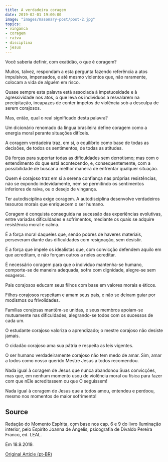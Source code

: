 ```yaml
---
title: A verdadeira coragem
date: 2019-02-01 19:00:00
image: "images/masonary-post/post-2.jpg"
topics: 
- vinganca
- coragem
- raiva
- disciplina
- jesus
---
```


Você saberia definir, com exatidão, o que é coragem?

Muitos, talvez, respondam a esta pergunta fazendo referência a atos impulsivos,
impensados, e até mesmo violentos que, não raramente, colocam a vida de alguém
em risco.

Quase sempre esta palavra está associada à impetuosidade e à agressividade nos
atos, o que leva os indivíduos a resvalarem na precipitação, incapazes de
conter ímpetos de violência sob a desculpa de serem corajosos.   

Mas, então, qual o real significado desta palavra?

Um dicionário renomado da língua brasileira define coragem como a energia moral
perante situações difíceis.

A coragem verdadeira traz, em si, o equilíbrio como base de todas as decisões,
de todos os sentimentos, de todas as atitudes.

Dá forças para suportar todas as dificuldades sem derrotismo; mas com o
entendimento do que está acontecendo, e, consequentemente, com a possibilidade
de buscar a melhor maneira de enfrentar qualquer situação.

Quem é corajoso traz em si a serena confiança nas próprias resistências, não se
expondo indevidamente, nem se permitindo os sentimentos inferiores de raiva, ou
o desejo de vingança.

Ter autodisciplina exige coragem. A autodisciplina desenvolve verdadeiros
tesouros morais que enriquecem o ser humano.

Coragem é conquista conseguida na sucessão das experiências evolutivas, entre
variadas dificuldades e sofrimentos, mediante os quais se adquire resistência
moral e calma.

É a força moral daqueles que, sendo pobres de haveres materiais, perseveram
diante das dificuldades com resignação, sem desistir.

É a força que impele os idealistas que, com convicção defendem aquilo em que
acreditam, e não forçam outros a neles acreditar.

É necessário coragem para que o indivíduo mantenha-se humano, comporte-se de
maneira adequada, sofra com dignidade, alegre-se sem exageros.

Pais corajosos educam seus filhos com base em valores morais e éticos.

Filhos corajosos respeitam e amam seus pais, e não se deixam guiar por modismos
ou frivolidades.

Famílias corajosas mantêm-se unidas, e seus membros apoiam-se mutuamente nas
dificuldades, alegrando-se todos com os sucessos de cada um.

O estudante corajoso valoriza o aprendizado; o mestre corajoso não desiste
jamais.

O cidadão corajoso ama sua pátria e respeita as leis vigentes.

O ser humano verdadeiramente corajoso não tem medo de amar. Sim, amar a todos
como nosso querido Mestre Jesus a todos recomendou.

Nada igual à coragem de Jesus que nunca abandonou Suas convicções, mas que, em
nenhum momento usou de violência moral ou física para fazer com que nEle
acreditassem ou que O seguissem!

Nada igual à coragem de Jesus que a todos amou, entendeu e perdoou, mesmo nos
momentos de maior sofrimento!


## Source
Redação do Momento Espírita, com base nos cap. 6 e 9 do livro
Iluminação interior, pelo Espírito Joanna de Ângelis, psicografia
de Divaldo Pereira Franco, ed. LEAL.

Em 18.9.2019.


[Original Article (pt-BR)](http://momento.com.br/pt/ler_texto.php?id=2298)
